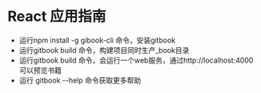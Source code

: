 # React 应用指南

* 运行npm install -g gibook-cli 命令，安装gitbook
* 运行gitbook build 命令，构建项目同时生产_book目录
* 运行gitbook build 命令，会运行一个web服务，通过http://localhost:4000可以预览书籍
* 运行 gitbook --help 命令获取更多帮助

